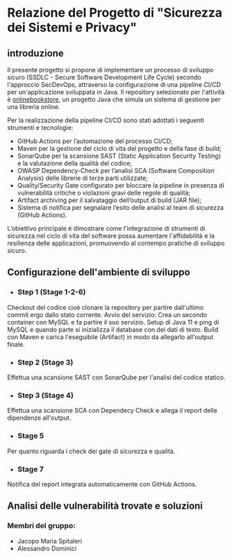 # Relazione del Progetto di "Sicurezza dei Sistemi e Privacy"
## introduzione
Il presente progetto si propone di implementare un processo di sviluppo sicuro (SSDLC - Secure Software Development Life Cycle) secondo l'approccio SecDevOps, attraverso la configurazione di una pipeline CI/CD per un'applicazione sviluppata in Java.
Il repository selezionato per l'attività è [onlinebookstore](https://github.com/shashirajraja/onlinebookstore), un progetto Java che simula un sistema di gestione per una libreria online.

Per la realizzazione della pipeline CI/CD sono stati adottati i seguenti strumenti e tecnologie: 
* GitHub Actions per l’automazione del processo CI/CD;
* Maven per la gestione del ciclo di vita del progetto e della fase di build;
* SonarQube per la scansione SAST (Static Application Security Testing) e la valutazione della qualità del codice;
* OWASP Dependency-Check per l’analisi SCA (Software Composition Analysis) delle librerie di terze parti utilizzate;
* Quality/Security Gate configurato per bloccare la pipeline in presenza di vulnerabilità critiche o violazioni gravi delle regole di qualità;
* Artifact archiving per il salvataggio dell’output di build (JAR file);
* Sistema di notifica per segnalare l’esito delle analisi al team di sicurezza (GitHub Actions).

L’obiettivo principale è dimostrare come l'integrazione di strumenti di sicurezza nel ciclo di vita del software possa aumentare l'affidabilità e la resilienza delle applicazioni, promuovendo al contempo pratiche di sviluppo sicuro.

## Configurazione dell'ambiente di sviluppo
* ### Step 1 (Stage 1-2-6)
Checkout del codice cioè clonare la repository per partire dall'ultimo commit ergo dallo stato corrente.
Avvio del servizio: Crea un secondo container con MySQL e fa partire il suo servizio.
Setup di Java 11 e ping di MySQL e quando parte si inizializza il database con dei dati di testo.
Build con Maven e carica l'eseguibile (Artifact) in modo da allegarlo all'output finale.
* ### Step 2 (Stage 3)
Effettua una scansione SAST con SonarQube per l'analisi del codice statico.
* ### Step 3 (Stage 4)
Effettua una scansione SCA con Dependecy Check e allega il report delle dipendenze all'output.

* ### Stage 5
Per quanto riguarda i check dei gate di sicurezza e qualità.
* ### Stage 7
Notifica del report integrata automaticamente con GitHub Actions.

## Analisi delle vulnerabilità trovate e soluzioni


### Membri del gruppo:
- Jacopo Maria Spitaleri
- Alessandro Dominici
